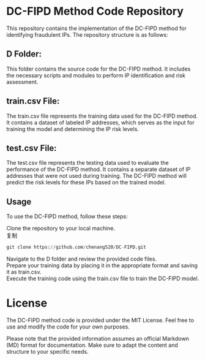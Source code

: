 # DC-FIPD Method Code Repository
This repository contains the implementation of the DC-FIPD method for identifying fraudulent IPs. The repository structure is as follows:

## D Folder: 
This folder contains the source code for the DC-FIPD method. It includes the necessary scripts and modules to perform IP identification and risk assessment.
## train.csv File: 
The train.csv file represents the training data used for the DC-FIPD method. It contains a dataset of labeled IP addresses, which serves as the input for training the model and determining the IP risk levels.
## test.csv File: 
The test.csv file represents the testing data used to evaluate the performance of the DC-FIPD method. It contains a separate dataset of IP addresses that were not used during training. The DC-FIPD method will predict the risk levels for these IPs based on the trained model.
## Usage
To use the DC-FIPD method, follow these steps:  

Clone the repository to your local machine.  
复制  
```python
git clone https://github.com/chenang520/DC-FIPD.git
```
Navigate to the D folder and review the provided code files.  
Prepare your training data by placing it in the appropriate format and saving it as train.csv.  
Execute the training code using the train.csv file to train the DC-FIPD model.  

# License
The DC-FIPD method code is provided under the MIT License. Feel free to use and modify the code for your own purposes.

Please note that the provided information assumes an official Markdown (MD) format for documentation. Make sure to adapt the content and structure to your specific needs.
